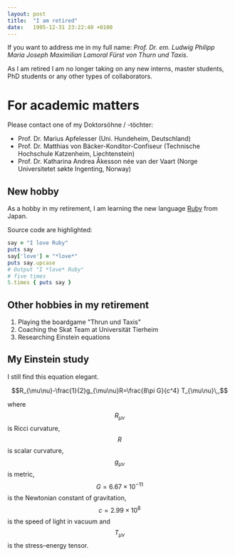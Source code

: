 ```yaml
---
layout: post
title:  "I am retired"
date:   1995-12-31 23:22:40 +0100
---
```


If you want to address me in my full name: *Prof. Dr. em. Ludwig Philipp Maria Joseph Maximilian Lamoral Fürst von Thurn und Taxis*.

As I am retired I am no longer taking on any new interns, master students, PhD students or any other types of collaborators.

# For academic matters

Please contact one of my Doktorsöhne / -töchter:

- Prof. Dr. Marius Apfelesser (Uni. Hundeheim, Deutschland)
- Prof. Dr. Matthias von Bäcker-Konditor-Confiseur (Technische Hochschule Katzenheim, Liechtenstein)
- Prof. Dr. Katharina Andrea Åkesson née van der Vaart (Norge Universitetet søkte Ingenting, Norway)

## New hobby

As a hobby in my retirement, I am learning the new language [Ruby](https://www.ruby-lang.org/en/) from Japan.

Source code are highlighted:

```ruby
say = "I love Ruby"
puts say
say['love'] = "*love*"
puts say.upcase
# Output "I *love* Ruby"
# five times
5.times { puts say }
```

## Other hobbies in my retirement

1. Playing the boardgame "Thrun und Taxis"
2. Coaching the Skat Team at Universität Tierheim
3. Researching Einstein equations

## My Einstein study

I still find this equation elegant.

$$R_{\mu\nu}-\frac{1}{2}g_{\mu\nu}R=\frac{8\pi G}{c^4} T_{\mu\nu}\,,$$

where $$R_{\mu\nu}$$ is Ricci curvature, $$R$$ is scalar curvature, $$g_{\mu\nu}$$ is metric, $$G=6.67\times 10^{-11}$$ is the Newtonian constant of gravitation, $$c=2.99\times 10^{8}$$ is the speed of light in vacuum and $$T_{\mu\nu}$$ is the stress–energy tensor.
